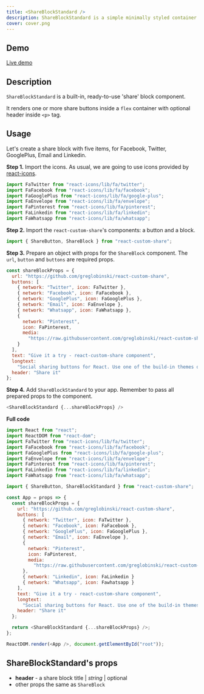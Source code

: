 ```yaml
---
title: <ShareBlockStandard />
description: ShareBlockStandard is a simple minimally styled container for 'share' buttons with optional header.
cover: cover.png
---
```


## Demo

[Live demo](../live-share-block-standard)

## Description

`ShareBlockStandard` is a built-in, ready-to-use 'share' block component.

It renders one or more share buttons inside a `flex` container with optional header inside `<p>` tag.

## Usage

Let's create a share block with five items, for Facebook, Twitter, GooglePlus, Email and Linkedin.

**Step 1.** Import the icons. As usual, we are going to use icons provided by [react-icons](https://github.com/react-icons/react-icons).

```javascript
import FaTwitter from "react-icons/lib/fa/twitter";
import FaFacebook from "react-icons/lib/fa/facebook";
import FaGooglePlus from "react-icons/lib/fa/google-plus";
import FaEnvelope from "react-icons/lib/fa/envelope";
import FaPinterest from "react-icons/lib/fa/pinterest";
import FaLinkedin from "react-icons/lib/fa/linkedin";
import FaWhatsapp from "react-icons/lib/fa/whatsapp";
```

**Step 2.** Import the `react-custom-share`'s components: a button and a block.

```javascript
import { ShareButton, ShareBlock } from "react-custom-share";
```

**Step 3.** Prepare an object with props for the `ShareBlock` component. The `url`, `button` and `buttons` are required props.

```javascript
const shareBlockProps = {
  url: "https://github.com/greglobinski/react-custom-share",
  buttons: [
    { network: "Twitter", icon: FaTwitter },
    { network: "Facebook", icon: FaFacebook },
    { network: "GooglePlus", icon: FaGooglePlus },
    { network: "Email", icon: FaEnvelope },
    { network: "Whatsapp", icon: FaWhatsapp },
    {
      network: "Pinterest",
      icon: FaPinterest,
      media:
        "https://raw.githubusercontent.com/greglobinski/react-custom-share/master/static/react-custom-share.gif"
    }
  ],
  text: "Give it a try - react-custom-share component",
  longtext:
    "Social sharing buttons for React. Use one of the build-in themes or create a custom one from the scratch.",
  header: "Share it"
};
```

**Step 4.** Add `ShareBlockStandard` to your app. Remember to pass all prepared props to the component.

```javascript
<ShareBlockStandard {...shareBlockProps} />
```

**Full code**

```javascript
import React from "react";
import ReactDOM from "react-dom";
import FaTwitter from "react-icons/lib/fa/twitter";
import FaFacebook from "react-icons/lib/fa/facebook";
import FaGooglePlus from "react-icons/lib/fa/google-plus";
import FaEnvelope from "react-icons/lib/fa/envelope";
import FaPinterest from "react-icons/lib/fa/pinterest";
import FaLinkedin from "react-icons/lib/fa/linkedin";
import FaWhatsapp from "react-icons/lib/fa/whatsapp";

import { ShareButton, ShareBlockStandard } from "react-custom-share";

const App = props => {
  const shareBlockProps = {
    url: "https://github.com/greglobinski/react-custom-share",
    buttons: [
      { network: "Twitter", icon: FaTwitter },
      { network: "Facebook", icon: FaFacebook },
      { network: "GooglePlus", icon: FaGooglePlus },
      { network: "Email", icon: FaEnvelope },
      {
        network: "Pinterest",
        icon: FaPinterest,
        media:
          "https://raw.githubusercontent.com/greglobinski/react-custom-share/master/static/react-custom-share.gif"
      },
      { network: "Linkedin", icon: FaLinkedin }
      { network: "Whatsapp", icon: Fawhatsapp }
    ],
    text: "Give it a try - react-custom-share component",
    longtext:
      "Social sharing buttons for React. Use one of the build-in themes or create a custom one from the scratch.",
    header: "Share it"
  };

  return <ShareBlockStandard {...shareBlockProps} />;
};

ReactDOM.render(<App />, document.getElementById("root"));
```

## ShareBlockStandard's props

- **header** - a share block title | _string_ | optional
- other props the same as `ShareBlock`
